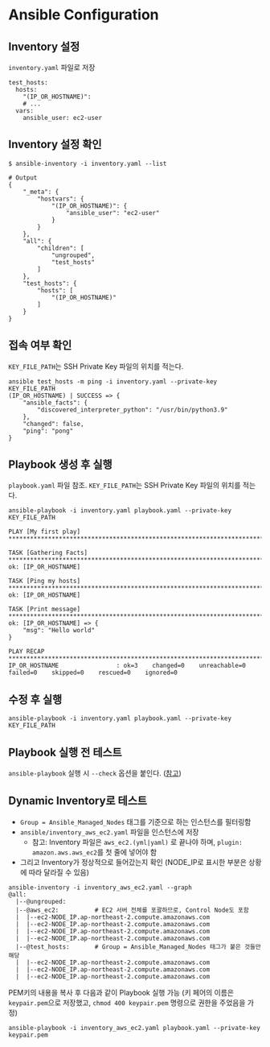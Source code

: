 # Ansible Configuration

## Inventory 설정 

`inventory.yaml` 파일로 저장 

```
test_hosts:
  hosts:
    "(IP_OR_HOSTNAME)":
    # ... 
  vars:
    ansible_user: ec2-user
```

## Inventory 설정 확인 

```shell
$ ansible-inventory -i inventory.yaml --list

# Output
{
    "_meta": {
        "hostvars": {
            "(IP_OR_HOSTNAME)": {
                "ansible_user": "ec2-user"
            }
        }
    },
    "all": {
        "children": [
            "ungrouped",
            "test_hosts"
        ]
    },
    "test_hosts": {
        "hosts": [
            "(IP_OR_HOSTNAME)"
        ]
    }
}
```

## 접속 여부 확인

`KEY_FILE_PATH`는 SSH Private Key 파일의 위치를 적는다.

```shell
ansible test_hosts -m ping -i inventory.yaml --private-key KEY_FILE_PATH
(IP_OR_HOSTNAME) | SUCCESS => {
    "ansible_facts": {
        "discovered_interpreter_python": "/usr/bin/python3.9"
    },
    "changed": false,
    "ping": "pong"
}
```

## Playbook 생성 후 실행

`playbook.yaml` 파일 참조. `KEY_FILE_PATH`는 SSH Private Key 파일의 위치를 적는다.

```shell
ansible-playbook -i inventory.yaml playbook.yaml --private-key KEY_FILE_PATH

PLAY [My first play] **************************************************************************************************************************************************************************************

TASK [Gathering Facts] ************************************************************************************************************************************************************************************
ok: [IP_OR_HOSTNAME]

TASK [Ping my hosts] **************************************************************************************************************************************************************************************
ok: [IP_OR_HOSTNAME]

TASK [Print message] **************************************************************************************************************************************************************************************
ok: [IP_OR_HOSTNAME] => {
    "msg": "Hello world"
}

PLAY RECAP ************************************************************************************************************************************************************************************************
IP_OR_HOSTNAME                : ok=3    changed=0    unreachable=0    failed=0    skipped=0    rescued=0    ignored=0   
```

## 수정 후 실행

```shell
ansible-playbook -i inventory.yaml playbook.yaml --private-key KEY_FILE_PATH
```

## Playbook 실행 전 테스트 

`ansible-playbook` 실행 시 `--check` 옵션을 붙인다. ([참고](https://docs.ansible.com/ansible/2.9/user_guide/playbooks_checkmode.html))

## Dynamic Inventory로 테스트

* `Group = Ansible_Managed_Nodes` 태그를 기준으로 하는 인스턴스를 필터링함
* `ansible/inventory_aws_ec2.yaml` 파일을 인스턴스에 저장
    * 참고: Inventory 파일은 `aws_ec2.(yml|yaml)` 로 끝나야 하며, `plugin: amazon.aws.aws_ec2`를 첫 줄에 넣어야 함
* 그리고 Inventory가 정상적으로 들어갔는지 확인 (NODE_IP로 표시한 부분은 상황에 따라 달라질 수 있음)

```shell
ansible-inventory -i inventory_aws_ec2.yaml --graph
@all:
  |--@ungrouped:
  |--@aws_ec2:          # EC2 서버 전체를 포괄하므로, Control Node도 포함
  |  |--ec2-NODE_IP.ap-northeast-2.compute.amazonaws.com
  |  |--ec2-NODE_IP.ap-northeast-2.compute.amazonaws.com
  |  |--ec2-NODE_IP.ap-northeast-2.compute.amazonaws.com
  |  |--ec2-NODE_IP.ap-northeast-2.compute.amazonaws.com
  |--@test_hosts:       # Group = Ansible_Managed_Nodes 태그가 붙은 것들만 해당
  |  |--ec2-NODE_IP.ap-northeast-2.compute.amazonaws.com
  |  |--ec2-NODE_IP.ap-northeast-2.compute.amazonaws.com
  |  |--ec2-NODE_IP.ap-northeast-2.compute.amazonaws.com
```

PEM키의 내용을 복사 후 다음과 같이 Playbook 실행 가능 (키 페어의 이름은 `keypair.pem`으로 저장했고, `chmod 400 keypair.pem` 명령으로 권한을 주었음을 가정)

```shell
ansible-playbook -i inventory_aws_ec2.yaml playbook.yaml --private-key keypair.pem
```

